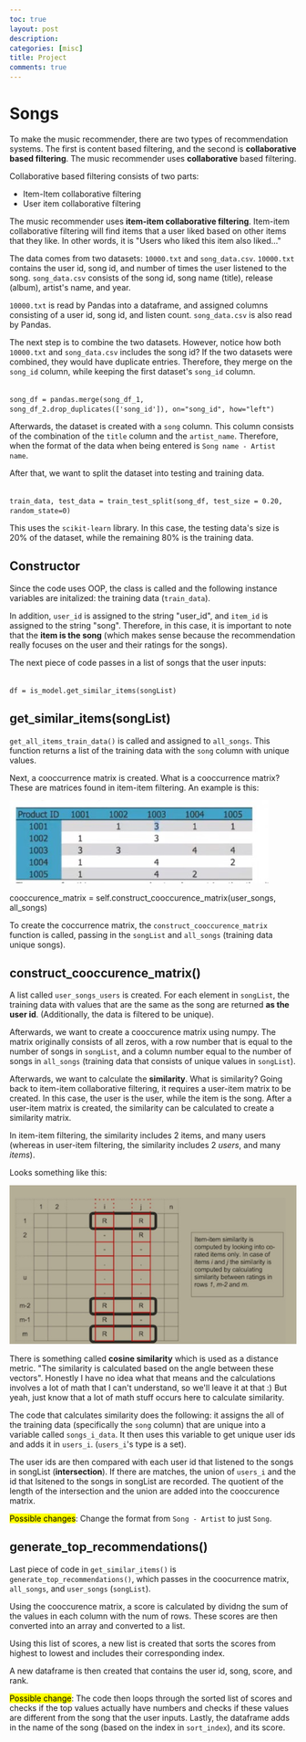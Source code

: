 ```yaml
---
toc: true
layout: post
description: 
categories: [misc]
title: Project 
comments: true
---
```


# Songs

To make the music recommender, there are two types of recommendation systems. The first is content based filtering, and the second is **collaborative based filtering**. The music recommender uses **collaborative** based filtering.

Collaborative based filtering consists of two parts:

* Item-Item collaborative filtering
* User item collaborative filtering

The music recommender uses **item-item collaborative filtering**. Item-item collaborative filtering will find items that a user liked based on other items that they like. In other words, it is "Users who liked this item also liked..."

The data comes from two datasets: `10000.txt` and `song_data.csv`. `10000.txt` contains the user id, song id, and number of times the user listened to the song. `song_data.csv` consists of the song id, song name (title), release (album), artist's name, and year.

`10000.txt` is read by Pandas into a dataframe, and assigned columns consisting of a user id, song id, and listen count. `song_data.csv` is also read by Pandas. 

The next step is to combine the two datasets. However, notice how both `10000.txt` and `song_data.csv` includes the song id? If the two datasets were combined, they would have duplicate entries. Therefore, they merge on the `song_id` column, while keeping the first dataset's `song_id` column.

<code>
song_df = pandas.merge(song_df_1, song_df_2.drop_duplicates(['song_id']), on="song_id", how="left") 
</code>

Afterwards, the dataset is created with a `song` column. This column consists of the combination of the `title` column and the `artist_name`. Therefore, when the format of the data when being entered is `Song name - Artist name`. 


After that, we want to split the dataset into testing and training data. 

<code>
train_data, test_data = train_test_split(song_df, test_size = 0.20, random_state=0)
</code>

This uses the `scikit-learn` library. In this case, the testing data's size is 20% of the dataset, while the remaining 80% is the training data. 

## Constructor

Since the code uses OOP, the class is called and the following instance variables are initalized: the training data (`train_data`). 

In addition, `user_id` is assigned to the string "user_id", and `item_id` is assigned to the string "song". Therefore, in this case, it is important to note that the **item is the song** (which makes sense because the recommendation really focuses on the user and their ratings for the songs).


The next piece of code passes in a list of songs that the user inputs:

<code>
df = is_model.get_similar_items(songList)
</code>


## get_similar_items(songList)

`get_all_items_train_data()` is called and assigned to `all_songs`. This function returns a list of the training data with the `song` column with unique values.

Next, a cooccurrence matrix is created. What is a cooccurrence matrix? These are matrices found in item-item filtering. An example is this:

![](images/cooMatrix.jpg)


cooccurence_matrix = self.construct_cooccurence_matrix(user_songs, all_songs)

To create the coccurrence matrix, the `construct_cooccurence_matrix` function is called, passing in the `songList` and `all_songs` (training data unique songs).

## construct_cooccurence_matrix()

A list called `user_songs_users` is created. For each element in `songList`, the training data with values that are the same as the song are returned **as the user id**. (Additionally, the data is filtered to be unique).

Afterwards, we want to create a cooccurence matrix using numpy. The matrix originally consists of all zeros, with a row number that is equal to the number of songs in `songList`, and a column number equal to the number of songs in `all_songs` (training data that consists of unique values in `songList`). 


Afterwards, we want to calculate the **similarity**. What is similarity? Going back to item-item collaborative filtering, it requires a user-item matrix to be created. In this case, the user is the user, while the item is the song. After a user-item matrix is created, the similarity can be calculated to create a similarity matrix. 

In item-item filtering, the similarity includes 2 items, and many users (whereas in user-item filtering, the similarity includes 2 *users*, and many *items*). 

Looks something like this:

![](images/itemitemsimilarity.jpg)

There is something called **cosine similarity** which is used as a distance metric. "The similarity is calculated based on the angle between these vectors". Honestly I have no idea what that means and the calculations involves a lot of math that I can't understand, so we'll leave it at that :) But yeah, just know that a lot of math stuff occurs here to calculate similarity. 


The code that calculates similarity does the following: it assigns the all of the training data (specifically the `song` column) that are unique into a variable called `songs_i_data`. It then uses this variable to get unique user ids and adds it in `users_i`. (`users_i`'s type is a set).

The user ids are then compared with each user id that listened to the songs in songList (**intersection**). If there are matches, the union of `users_i` and the id that lsitened to the songs in songList are recorded. The quotient of the length of the intersection and the union are added into the cooccurence matrix. 

<mark>Possible changes</mark>: Change the format from `Song - Artist` to just `Song`. 


## generate_top_recommendations()

Last piece of code in `get_similar_items()` is `generate_top_recommendations()`, which passes in the coocurrence matrix, `all_songs`, and `user_songs` (`songList`). 

Using the cooccurence matrix, a score is calculated by dividng the sum of the values in each column with the num of rows. These scores are then converted into an array and converted to a list. 

Using this list of scores, a new list is created that sorts the scores from highest to lowest and includes their corresponding index. 

A new dataframe is then created that contains the user id, song, score, and rank. 

<mark>Possible change</mark>: The code then loops through the sorted list of scores and checks if the top values actually have numbers and checks if these values are different from the song that the user inputs. Lastly, the dataframe adds in the name of the song (based on the index in `sort_index`), and its score. 





